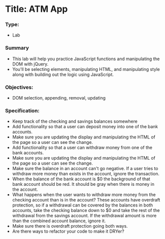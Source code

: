 # Title: ATM App

### Type:
- Lab

### Summary
- This lab will help you practice JavaScript functions and manipulating the DOM with jQuery.
- You'll be selecting elements, manipulating HTML, and manipulating style along
with building out the logic using JavaScript.

### Objectives:
- DOM selection, appending, removal, updating

### Specification:

* Keep track of the checking and savings balances somewhere
* Add functionality so that a user can deposit money into one of the bank accounts.
* Make sure you are updating the display and manipulating the HTML of the page
so a user can see the change.
* Add functionality so that a user can withdraw money from one of the bank accounts.
* Make sure you are updating the display and manipulating the HTML of the page
so a user can see the change.
* Make sure the balance in an account can't go negative. If a user tries to
withdraw more money than exists in the account, ignore the transaction.
* When the balance of the bank account is $0 the background of that bank account
should be red. It should be gray when there is money in the account.
* What happens when the user wants to withdraw more money from the checking
account than is in the account? These accounts have overdraft protection, so if
a withdrawal can be covered by the balances in both accounts, take the checking
balance down to $0 and take the rest of the withdrawal from the savings account.
If the withdrawal amount is more than the combined account balance, ignore it.
* Make sure there is overdraft protection going both ways.
* Are there ways to refactor your code to make it DRYer?
